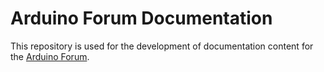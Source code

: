 # Arduino Forum Documentation

This repository is used for the development of documentation content for the [Arduino Forum](https://forum.arduino.cc).
